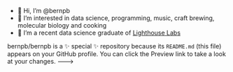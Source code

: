 - 👋 Hi, I’m @bernpb
- 👀 I’m interested in data science, programming, music, craft brewing, molecular biology and cooking
- 🌱 I’m a recent data science graduate of [Lighthouse Labs](https://www.lighthouselabs.ca)

bernpb/bernpb is a ✨ special ✨ repository because its `README.md` (this file) appears on your GitHub profile.
You can click the Preview link to take a look at your changes.
--->
